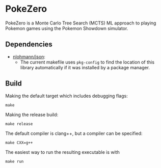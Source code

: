 # PokeZero
PokeZero is a Monte Carlo Tree Search (MCTS) ML approach to playing Pokemon
games using the Pokemon Showdown simulator.

## Dependencies
* [nlohmann/json](https://github.com/nlohmann/json):  
    * The current makefile uses `pkg-config` to find the location of this
      library automatically if it was installed by a package manager.

## Build
Making the default target which includes debugging flags:
```
make
```

Making the release build:
```
make release
```

The default compiler is clang++, but a compiler can be specified:
```
make CXX=g++
```

The easiest way to run the resulting executable is with
```
make run
```
